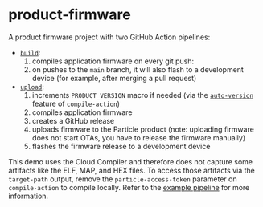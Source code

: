 # product-firmware

A product firmware project with two GitHub Action pipelines:

 * [`build`](../.github/workflows/product-firmware-build.yaml):
   1. compiles application firmware on every git push:
   2. on pushes to the `main` branch, it will also flash to a development device (for example, after merging a pull request)
 * [`upload`](../.github/workflows/product-firmware-upload.yaml):
   1. increments `PRODUCT_VERSION` macro if needed (via the [`auto-version`](https://github.com/particle-iot/compile-action/blob/feature/auto-version/AUTO_VERSION.md) feature of `compile-action`)
   2. compiles application firmware
   3. creates a GitHub release
   4. uploads firmware to the Particle product (note: uploading firmware does not start OTAs, you have to release the firmware manually)
   5. flashes the firmware release to a development device

This demo uses the Cloud Compiler and therefore does not capture some artifacts like the ELF, MAP, and HEX files.
To access those artifacts via the `target-path` output, remove the `particle-access-token` parameter on `compile-action` to compile locally.
Refer to the [example pipeline](https://github.com/particle-iot/compile-action#example-pipeline) for more information. 
